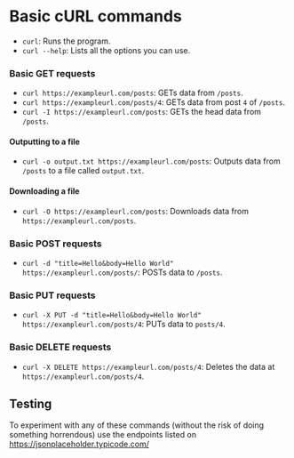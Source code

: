 # Basic cURL commands

- `curl`: Runs the program.
- `curl --help`: Lists all the options you can use.

### Basic GET requests
- `curl https://exampleurl.com/posts`: GETs data from `/posts`.
- `curl https://exampleurl.com/posts/4`: GETs data from post `4` of `/posts`.
- `curl -I https://exampleurl.com/posts`: GETs the head data from `/posts`.

#### Outputting to a file
- `curl -o output.txt https://exampleurl.com/posts`: Outputs data from `/posts` to a file called `output.txt`.

#### Downloading a file
- `curl -O https://exampleurl.com/posts`: Downloads data from `https://exampleurl.com/posts`.

### Basic POST requests
- `curl -d "title=Hello&body=Hello World" https://exampleurl.com/posts/`: POSTs data to `/posts`.

### Basic PUT requests
- `curl -X PUT -d "title=Hello&body=Hello World" https://exampleurl.com/posts/4`: PUTs data to `posts/4`.

### Basic DELETE requests
- `curl -X DELETE https://exampleurl.com/posts/4`: Deletes the data at `https://exampleurl.com/posts/4`.

## Testing
To experiment with any of these commands (without the risk of doing something horrendous) use the endpoints listed on https://jsonplaceholder.typicode.com/
